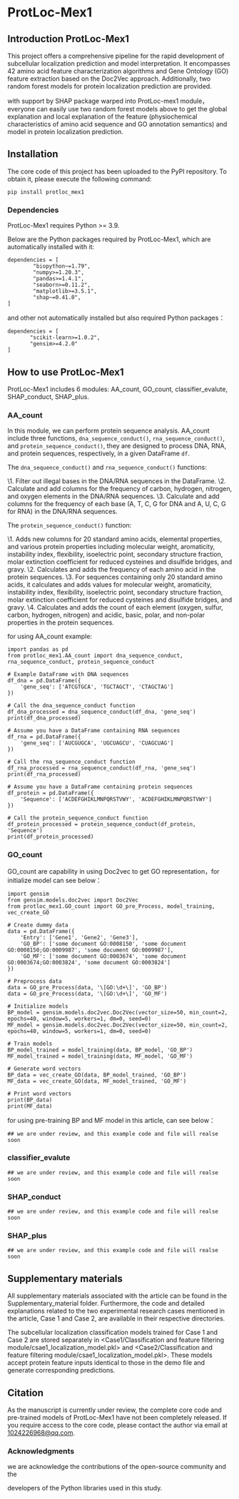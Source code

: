 # ProtLoc-Mex1

## Introduction ProtLoc-Mex1

This project offers a comprehensive pipeline for the rapid development of subcellular localization prediction and model interpretation. It encompasses 42 amino acid feature characterization algorithms and Gene Ontology (GO) feature extraction based on the Doc2Vec approach. Additionally, two random forest models for protein localization prediction are provided. 

with support by SHAP package warped into ProtLoc-mex1 module，everyone can easily use two random forest models above to get the global explanation and local explanation of the feature (physiochemical characteristics of amino acid sequence and GO annotation semantics)  and model in  protein localization prediction.

## Installation 

The core code of this project has been uploaded to the PyPI repository. To obtain it, please execute the following command:

```
pip install protloc_mex1
```

### Dependencies

ProtLoc-Mex1 requires Python  >= 3.9.

Below are the Python packages required by ProtLoc-Mex1, which are automatically installed with it:

```
dependencies = [
        "biopython~=1.79",
        "numpy>=1.20.3",
        "pandas>=1.4.1",
        "seaborn>=0.11.2",
        "matplotlib>=3.5.1",
        "shap~=0.41.0",
]
```

 and other not automatically installed but also required Python packages：

```
dependencies = [
       "scikit-learn>=1.0.2",
       "gensim>=4.2.0"
]
```

## How to use ProtLoc-Mex1

ProtLoc-Mex1 includes 6 modules: AA_count, GO_count, classifier_evalute, SHAP_conduct,  SHAP_plus.

###  AA_count

In this module, we can perform protein sequence analysis. AA_count include three functions, `dna_sequence_conduct()`, `rna_sequence_conduct()`, and `protein_sequence_conduct()`, they are designed to process DNA, RNA, and protein sequences, respectively, in a given DataFrame `df`.

The `dna_sequence_conduct()` and `rna_sequence_conduct()` functions:

\1. Filter out illegal bases in the DNA/RNA sequences in the DataFrame.
\2. Calculate and add columns for the frequency of carbon, hydrogen, nitrogen, and oxygen elements in the DNA/RNA sequences.
\3. Calculate and add columns for the frequency of each base (A, T, C, G for DNA and A, U, C, G for RNA) in the DNA/RNA sequences.

The `protein_sequence_conduct()` function:

\1. Adds new columns for 20 standard amino acids, elemental properties, and various protein properties including molecular weight, aromaticity, instability index, flexibility, isoelectric point, secondary structure fraction, molar extinction coefficient for reduced cysteines and disulfide bridges, and gravy.
\2. Calculates and adds the frequency of each amino acid in the protein sequences.
\3. For sequences containing only 20 standard amino acids, it calculates and adds values for molecular weight, aromaticity, instability index, flexibility, isoelectric point, secondary structure fraction, molar extinction coefficient for reduced cysteines and disulfide bridges, and gravy.
\4. Calculates and adds the count of each element (oxygen, sulfur, carbon, hydrogen, nitrogen) and acidic, basic, polar, and non-polar properties in the protein sequences.

for using AA_count example:

```
import pandas as pd
from protloc_mex1.AA_count import dna_sequence_conduct, rna_sequence_conduct, protein_sequence_conduct

# Example DataFrame with DNA sequences
df_dna = pd.DataFrame({
    'gene_seq': ['ATCGTGCA', 'TGCTAGCT', 'CTAGCTAG']
})

# Call the dna_sequence_conduct function
df_dna_processed = dna_sequence_conduct(df_dna, 'gene_seq')
print(df_dna_processed)

# Assume you have a DataFrame containing RNA sequences
df_rna = pd.DataFrame({
    'gene_seq': ['AUCGUGCA', 'UGCUAGCU', 'CUAGCUAG']
})

# Call the rna_sequence_conduct function
df_rna_processed = rna_sequence_conduct(df_rna, 'gene_seq')
print(df_rna_processed)

# Assume you have a DataFrame containing protein sequences
df_protein = pd.DataFrame({
    'Sequence': ['ACDEFGHIKLMNPQRSTVWY', 'ACDEFGHIKLMNPQRSTVWY']
})

# Call the protein_sequence_conduct function
df_protein_processed = protein_sequence_conduct(df_protein, 'Sequence')
print(df_protein_processed)

```

### GO_count

GO_count are capability in using Doc2vec to get GO representation，for initialize model can see below：

```
import gensim
from gensim.models.doc2vec import Doc2Vec
from protloc_mex1.GO_count import GO_pre_Process, model_training, vec_create_GO

# Create dummy data
data = pd.DataFrame({
    'Entry': ['Gene1', 'Gene2', 'Gene3'],
    'GO_BP': ['some document GO:0008150', 'some document GO:0008150;GO:0009987', 'some document GO:0009987'],
    'GO_MF': ['some document GO:0003674', 'some document GO:0003674;GO:0003824', 'some document GO:0003824']
})

# Preprocess data
data = GO_pre_Process(data, '\[GO:\d+\]', 'GO_BP')
data = GO_pre_Process(data, '\[GO:\d+\]', 'GO_MF')

# Initialize models
BP_model = gensim.models.doc2vec.Doc2Vec(vector_size=50, min_count=2, epochs=40, window=5, workers=1, dm=0, seed=0)
MF_model = gensim.models.doc2vec.Doc2Vec(vector_size=50, min_count=2, epochs=40, window=5, workers=1, dm=0, seed=0)

# Train models
BP_model_trained = model_training(data, BP_model, 'GO_BP')
MF_model_trained = model_training(data, MF_model, 'GO_MF')

# Generate word vectors
BP_data = vec_create_GO(data, BP_model_trained, 'GO_BP')
MF_data = vec_create_GO(data, MF_model_trained, 'GO_MF')

# Print word vectors
print(BP_data)
print(MF_data)

```

for using pre-training BP and MF model in this article, can see below：

```
## we are under review, and this example code and file will realse soon
```

### classifier_evalute

```
## we are under review, and this example code and file will realse soon
```

### SHAP_conduct

```
## we are under review, and this example code and file will realse soon
```

### SHAP_plus

```
## we are under review, and this example code and file will realse soon
```

## Supplementary materials

All supplementary materials associated with the article can be found in the Supplementary_material folder. Furthermore, the code and detailed explanations related to the two experimental research cases mentioned in the article, Case 1 and Case 2, are available in their respective directories.

The subcellular localization classification models trained for Case 1 and Case 2 are stored separately in <Case1/Classification and feature filtering module/csae1_localization_model.pkl> and <Case2/Classification and feature filtering module/csae1_localization_model.pkl>. These models accept protein feature inputs identical to those in the demo file and generate corresponding predictions.

## Citation

As the manuscript is currently under review, the complete core code and pre-trained models of ProtLoc-Mex1 have not been completely released. If you require access to the core code, please contact the author via email at 1024226968@qq.com.

### Acknowledgments

we are acknowledge the contributions of the open-source community and the 

developers of the Python libraries used in this study. 
